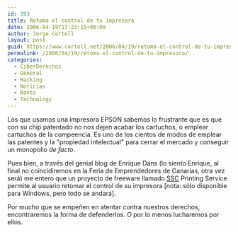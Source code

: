 ```yaml
---
id: 393
title: Retoma el control de tu impresora
date: 2006-04-19T17:23:15+00:00
author: Jorge Cortell
layout: post
guid: https://www.cortell.net/2006/04/19/retoma-el-control-de-tu-impresora/
permalink: /2006/04/19/retoma-el-control-de-tu-impresora/
categories:
  - CiberDerechos
  - General
  - Hacking
  - Noticias
  - Rants
  - Technology
---
```

Los que usamos una impresora EPSON sabemos lo frustrante que es que con su chip patentado no nos dejen acabar los cartuchos, o emplear cartuchos de la compeencia. Es uno de los cientos de modos de emplear las patentes y la "propiedad intelectual" para cerrar el mercado y conseguir un monopolio _de facto_.

Pues bien, a través del genial blog de Enrique Dans (lo siento Enrique, al final no coincidiremos en la Feria de Emprendedores de Canarias, otra vez será) me entero que un proyecto de freeware llamado [SSC](https://www.ssclg.com/epsone.shtml) Printing Service permite al usuario retomar el control de su impresora [nota: sólo disponible para Windows, pero todo se andará].

Por mucho que se empeñen en atentar contra nuestros derechos, encontraremos la forma de defenderlos. O por lo menos lucharemos por ellos.